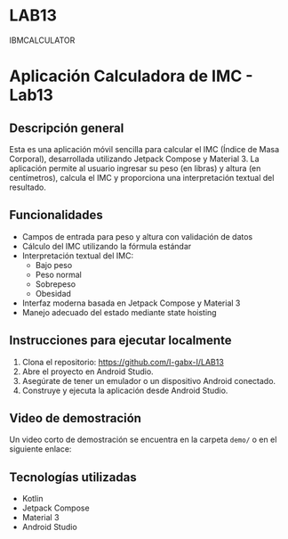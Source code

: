 # LAB13
IBMCALCULATOR
# Aplicación Calculadora de IMC - Lab13

## Descripción general

Esta es una aplicación móvil sencilla para calcular el IMC (Índice de Masa Corporal), desarrollada utilizando Jetpack Compose y Material 3. La aplicación permite al usuario ingresar su peso (en libras) y altura (en centímetros), calcula el IMC y proporciona una interpretación textual del resultado.

## Funcionalidades

- Campos de entrada para peso y altura con validación de datos
- Cálculo del IMC utilizando la fórmula estándar
- Interpretación textual del IMC:
  - Bajo peso
  - Peso normal
  - Sobrepeso
  - Obesidad
- Interfaz moderna basada en Jetpack Compose y Material 3
- Manejo adecuado del estado mediante state hoisting

## Instrucciones para ejecutar localmente

1. Clona el repositorio:
https://github.com/I-gabx-I/LAB13
2. Abre el proyecto en Android Studio.
3. Asegúrate de tener un emulador o un dispositivo Android conectado.
4. Construye y ejecuta la aplicación desde Android Studio.

## Video de demostración

Un video corto de demostración se encuentra en la carpeta `demo/` o en el siguiente enlace:

## Tecnologías utilizadas

- Kotlin
- Jetpack Compose
- Material 3
- Android Studio

